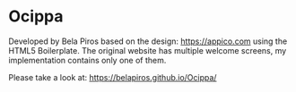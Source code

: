 # Ocippa

Developed by Bela Piros based on the design: https://appico.com using the HTML5 Boilerplate.
The original website has multiple welcome screens, my implementation contains only one of them.

Please take a look at: https://belapiros.github.io/Ocippa/
